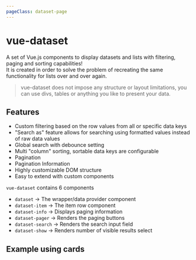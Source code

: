 ```yaml
---
pageClass: dataset-page
---
```


# vue-dataset

A set of Vue.js components to display datasets and lists with filtering, paging and sorting capabilities!  
It is created in order to solve the problem of recreating the same functionality for lists over and over again.

> vue-dataset does not impose any structure or layout limitations, you can use divs, tables or anything you like to present your data.

## Features

- Custom filtering based on the row values from all or specific data keys
- "Search as" feature allows for searching using formatted values instead of raw data values
- Global search with debounce setting
- Multi "column" sorting, sortable data keys are configurable
- Pagination
- Pagination Information
- Highly customizable DOM structure
- Easy to extend with custom components


`vue-dataset` contains 6 components
- `dataset` &rarr; The wrapper/data provider component
- `dataset-item` &rarr; The item row component
- `dataset-info` &rarr; Displays paging information
- `dataset-pager` &rarr; Renders the paging buttons
- `dataset-search` &rarr; Renders the search input field
- `dataset-show` &rarr; Renders number of visible results select 

<h2 class="mb-4">Example using cards</h2>

<example1 />